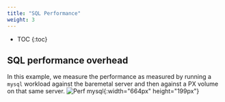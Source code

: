 ```yaml
---
title: "SQL Performance"
weight: 3
---
```


* TOC
{:toc}

## SQL performance overhead
In this example, we measure the performance as measured by running a `mysql` workload against the baremetal server and then against a PX volume on that same server.
![Perf mysql](/images/perf-mysql.png){:width="664px" height="199px"}
